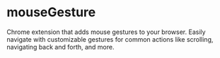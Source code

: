 # mouseGesture
 Chrome extension that adds mouse gestures to your browser. Easily navigate with customizable gestures for common actions like scrolling, navigating back and forth, and more.
